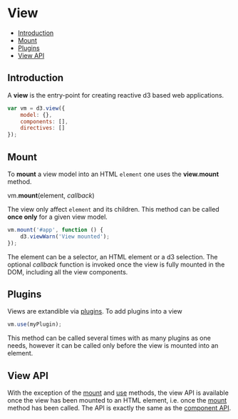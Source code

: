 # View
<!-- START doctoc generated TOC please keep comment here to allow auto update -->
<!-- DON'T EDIT THIS SECTION, INSTEAD RE-RUN doctoc TO UPDATE -->


- [Introduction](#introduction)
- [Mount](#mount)
- [Plugins](#plugins)
- [View API](#view-api)

<!-- END doctoc generated TOC please keep comment here to allow auto update -->

## Introduction

A **view** is the entry-point for creating reactive d3 based web applications.
```javascript
var vm = d3.view({
	model: {},
	components: [],
	directives: []
});
```
## Mount

To **mount** a view model into an HTML ``element`` one uses the **view.mount** method.

vm.**mount**(element, *callback*)

The view only affect ``element`` and its children.
This method can be called **once only** for a given view model.
```javascript
vm.mount('#app', function () {
    d3.viewWarn('View mounted');
});
```

The element can be a selector, an HTML element or a d3 selection. The optional *callback* function
is invoked once the view is fully mounted in the DOM, including all the view components.

## Plugins

Views are extandible via [plugins](./plugins.md). To add plugins into a view
```javascript
vm.use(myPlugin);
```

This method can be called several times with as many plugins as one needs,
however it can be called only before the view is mounted into an element.


## View API

With the exception of the [mount](#view-mount) and
[use](#view-use) methods, the view API is available once the view has been mounted to an HTML element, i.e. once the [mount](#view-mount)
method has been called. The API is exactly the same as the [component API](./component.md#component-api).
